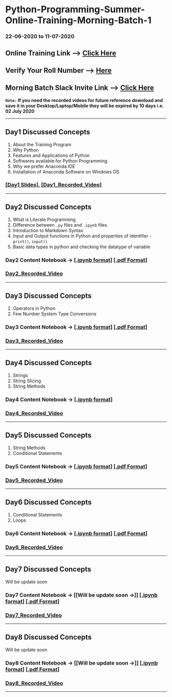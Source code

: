 # Python-Programming-Summer-Online-Training-Morning-Batch-1
### 22-06-2020 to 11-07-2020

## Online Training Link --> [Click Here](https://global.gotomeeting.com/install/351028021)
## Verify Your Roll Number --> [Here](https://docs.google.com/spreadsheets/d/1HzJhIDfu73W71taEA_cRyFEbUke80-h3T2PUtoAol9Q/edit?usp=sharing)
## Morning Batch Slack Invite Link --> [Click Here](https://join.slack.com/t/apssdcpythoncommunity/shared_invite/zt-f72x3b52-k8J0d9Lu7AvGXHiMR6EWtw)

**`Note:` If you need the recorded videos for future reference download and save it in your Desktop/Laptop/Mobile they will be expired by 10 days i.e. 02 July 2020**
**********************************
## Day1 Discussed Concepts

1. About the Training Program
1. Why Python
2. Features and Applications of Python
3. Softwares available for Python Programming
4. Why we prefer Anaconda IDE
5. Installation of Anaconda Software on Windows OS

### [[Day1 Slides]](https://github.com/AP-State-Skill-Development-Corporation/Python-SIP-Morning-Batch-1/blob/master/Day1_22June2020/Introduction_to_Python_Slides.pdf),  [[Day1_Recorded_Video]](https://transcripts.gotomeeting.com/#/s/cbd97b8f917e48f335d3a46edfc1d727c6cc24adcce1643765e413f50464b9c4)
***************************************

## Day2 Discussed Concepts
1. What is Literate Programming
2. Difference between `.py` files and  `.ipynb` files
3. Introduction to Markdown Syntax
4. Input and Output functions in Python and properties of identifier - `print()`, `input()`
6. Basic data types in python and checking the datatype of variable


### Day2 Content Notebook → [[.ipynb format]](https://github.com/AP-State-Skill-Development-Corporation/Python-SIP-Morning-Batch-1/blob/master/Day02_23June2020/Day2_23June2020.ipynb) [[.pdf Format]](https://github.com/AP-State-Skill-Development-Corporation/Python-SIP-Morning-Batch-1/blob/master/Day02_23June2020/Day02_23June2020.pdf)

### [Day2_Recorded_Video](https://transcripts.gotomeeting.com/#/s/97c4b639f4e820d7ddae0abc9a8dbaf0ef795fdcf39d236ef0b600728030486c)
******************************

## Day3 Discussed Concepts
1. Operators in Python
2. Few Number System Type Conversions

### Day3 Content Notebook → [[.ipynb format]](https://github.com/AP-State-Skill-Development-Corporation/Python-SIP-Morning-Batch-1/blob/master/Day03_24June2020/Day3_24June2020.ipynb) [[.pdf Format]](https://github.com/AP-State-Skill-Development-Corporation/Python-SIP-Morning-Batch-1/blob/master/Day03_24June2020/Day03_24June2020.pdf)

### [Day3_Recorded_Video](https://transcripts.gotomeeting.com/#/s/e1656c52c4658f5929c5825efb7f87265cb96b8ce7b6e2e8ded9acd495c4d78b)
***************************************************************

## Day4 Discussed Concepts
1. Strings 
2. String Slicing
3. String Methods

### Day4 Content Notebook → [[.ipynb format]](https://github.com/AP-State-Skill-Development-Corporation/Python-SIP-Morning-Batch-1/blob/master/Day04_25June2020/Day04_25June2020.ipynb)

### [Day4_Recorded_Video](https://transcripts.gotomeeting.com/#/s/986d0b2144cccde771107bdfc80412f18a99288a166f2690dc130ae49b436904)
***************************************************************


## Day5 Discussed Concepts

1. String Methods
2. Conditional Statements

### Day5 Content Notebook → [[.ipynb format]](https://github.com/AP-State-Skill-Development-Corporation/Python-SIP-Morning-Batch-1/blob/master/Day05_26June2020/Day-5.ipynb) [[.pdf Format]](https://github.com/AP-State-Skill-Development-Corporation/Python-SIP-Morning-Batch-1/blob/master/Day05_26June2020/Day-5%20-%20Jupyter%20Notebook.pdf)

### [Day5_Recorded_Video](https://transcripts.gotomeeting.com/#/s/caa79934ef6be3a5135feefe301e1bf399d5a66d5ea3607c57e2b983552e032f)
***************************************************************

## Day6 Discussed Concepts

1. Conditional Statements
2. Loops

### Day6 Content Notebook → [[.ipynb format]](https://github.com/AP-State-Skill-Development-Corporation/Python-SIP-Morning-Batch-1/blob/master/Day06_27June2020/Day-6.ipynb) [[.pdf Format]](https://github.com/AP-State-Skill-Development-Corporation/Python-SIP-Morning-Batch-1/blob/master/Day06_27June2020/Day-6%20-%20Jupyter%20Notebook.pdf)

### [Day6_Recorded_Video](https://transcripts.gotomeeting.com/#/s/ceb8f142653933979c49ff069817628e64a57e662d0d24ff3d094771d2174f71)
***************************************************************


## Day7 Discussed Concepts

Will be update soon

### Day7 Content Notebook → [[Will be update soon  →]] [[.ipynb format]]() [[.pdf Format]]()

### [Day7_Recorded_Video](https://transcripts.gotomeeting.com/#/s/de03713a367d6208508726b5568a8c19b437d98013f42d0fc0743eba5a09e9b0)
***************************************************************

## Day8 Discussed Concepts

Will be update soon

### Day8 Content Notebook → [[Will be update soon  →]] [[.ipynb format]]() [[.pdf Format]]()

### [Day8_Recorded_Video](https://transcripts.gotomeeting.com/#/s/2fa45e0baede322cc229d855bf332b01854f7632d9d76242646fe0b913d5c52c)
*****************************


